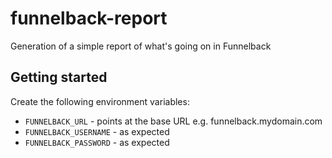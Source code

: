 funnelback-report
=================

Generation of a simple report of what's going on in Funnelback

Getting started
---------------

Create the following environment variables:

* `FUNNELBACK_URL` - points at the base URL e.g. funnelback.mydomain.com
* `FUNNELBACK_USERNAME` - as expected
* `FUNNELBACK_PASSWORD` - as expected
